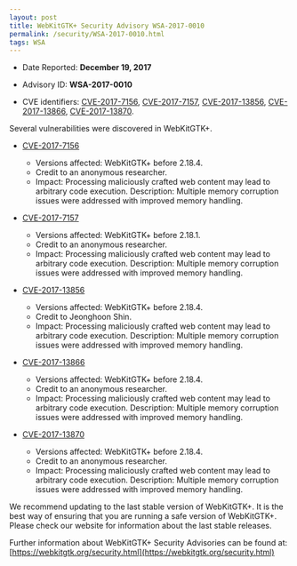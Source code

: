 ```yaml
---
layout: post
title: WebKitGTK+ Security Advisory WSA-2017-0010
permalink: /security/WSA-2017-0010.html
tags: WSA
---
```


* Date Reported: **December 19, 2017**

* Advisory ID: **WSA-2017-0010**

* CVE identifiers: [CVE-2017-7156](#CVE-2017-7156), [CVE-2017-7157](#CVE-2017-7157),
  [CVE-2017-13856](#CVE-2017-13856), [CVE-2017-13866](#CVE-2017-13866),
  [CVE-2017-13870](#CVE-2017-13870).


Several vulnerabilities were discovered in WebKitGTK+.

* <a name="CVE-2017-7156" href="https://cve.mitre.org/cgi-bin/cvename.cgi?name=CVE-2017-7156">CVE-2017-7156</a>
  * Versions affected: WebKitGTK+ before 2.18.4.
  * Credit to an anonymous researcher.
  * Impact: Processing maliciously crafted web content may lead to
    arbitrary code execution. Description: Multiple memory corruption
    issues were addressed with improved memory handling.

* <a name="CVE-2017-7157" href="https://cve.mitre.org/cgi-bin/cvename.cgi?name=CVE-2017-7157">CVE-2017-7157</a>
  * Versions affected: WebKitGTK+ before 2.18.1.
  * Credit to an anonymous researcher.
  * Impact: Processing maliciously crafted web content may lead to
    arbitrary code execution. Description: Multiple memory corruption
    issues were addressed with improved memory handling.

* <a name="CVE-2017-13856" href="https://cve.mitre.org/cgi-bin/cvename.cgi?name=CVE-2017-13856">CVE-2017-13856</a>
  * Versions affected: WebKitGTK+ before 2.18.4.
  * Credit to Jeonghoon Shin.
  * Impact: Processing maliciously crafted web content may lead to
    arbitrary code execution. Description: Multiple memory corruption
    issues were addressed with improved memory handling.

* <a name="CVE-2017-13866" href="https://cve.mitre.org/cgi-bin/cvename.cgi?name=CVE-2017-13866">CVE-2017-13866</a>
  * Versions affected: WebKitGTK+ before 2.18.4.
  * Credit to an anonymous researcher.
  * Impact: Processing maliciously crafted web content may lead to
    arbitrary code execution. Description: Multiple memory corruption
    issues were addressed with improved memory handling.

* <a name="CVE-2017-13870" href="https://cve.mitre.org/cgi-bin/cvename.cgi?name=CVE-2017-13870">CVE-2017-13870</a>
  * Versions affected: WebKitGTK+ before 2.18.4.
  * Credit to an anonymous researcher.
  * Impact: Processing maliciously crafted web content may lead to
    arbitrary code execution. Description: Multiple memory corruption
    issues were addressed with improved memory handling.


We recommend updating to the last stable version of WebKitGTK+. It is
the best way of ensuring that you are running a safe version of
WebKitGTK+. Please check our website for information about the last
stable releases.

Further information about WebKitGTK+ Security Advisories can be found at:
[https://webkitgtk.org/security.html](https://webkitgtk.org/security.html)
